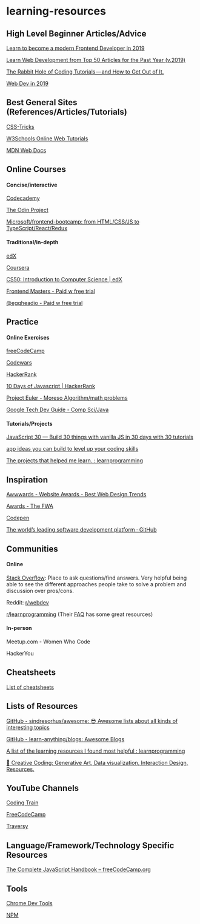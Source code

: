 # learning-resources

## High Level Beginner Articles/Advice
[Learn to become a modern Frontend Developer in 2019](https://medium.com/tech-tajawal/modern-frontend-developer-in-2018-4c2072fa2b9c)

[Learn Web Development from Top 50 Articles for the Past Year (v.2019)](https://medium.mybridge.co/learn-web-development-from-top-50-articles-for-the-past-year-v-2019-f589aa4d82e5)

[The Rabbit Hole of Coding Tutorials — and How to Get Out of It.](https://medium.com/betterism/the-rabbit-hole-of-coding-tutorials-and-how-to-get-out-of-it-eae8154d3355)

[Web Dev in 2019](https://www.youtube.com/watch?time_continue=43&v=UnTQVlqmDQ0)


## Best General Sites (References/Articles/Tutorials)
[CSS-Tricks](https://css-tricks.com/)

[W3Schools Online Web Tutorials](https://www.w3schools.com/)

[MDN Web Docs](https://developer.mozilla.org/en-US/)

## Online Courses
#### Concise/interactive
[Codecademy](https://www.codecademy.com)

[The Odin Project](https://www.theodinproject.com)

[Microsoft/frontend-bootcamp: from HTML/CSS/JS to TypeScript/React/Redux](https://github.com/Microsoft/frontend-bootcamp)

#### Traditional/in-depth
[edX](https://www.edx.org/)

[Coursera](https://www.coursera.org/)

[CS50: Introduction to Computer Science | edX](https://www.edx.org/course/cs50s-introduction-to-computer-science)

[Frontend Masters - Paid w free trial](https://frontendmasters.com/)

[@eggheadio - Paid w free trial](https://egghead.io/)

## Practice 
#### Online Exercises 
[freeCodeCamp](https://www.freecodecamp.org/)

[Codewars](https://www.codewars.com/)

[HackerRank](https://www.hackerrank.com)

[10 Days of Javascript | HackerRank](https://www.hackerrank.com/domains/tutorials/10-days-of-javascript)

[Project Euler - Moreso Algorithm/math problems](https://projecteuler.net/recent)

[Google Tech Dev Guide - Comp Sci/Java](https://techdevguide.withgoogle.com/paths/)


#### Tutorials/Projects
[JavaScript 30 — Build 30 things with vanilla JS in 30 days with 30 tutorials](https://javascript30.com/)

[app ideas you can build to level up your coding skills](https://medium.freecodecamp.org/here-are-some-app-ideas-you-can-build-to-level-up-your-coding-skills-39618291f672)

[The projects that helped me learn. : learnprogramming](https://www.reddit.com/r/learnprogramming/comments/aue19f/the_projects_that_helped_me_learn/)

## Inspiration
[Awwwards - Website Awards - Best Web Design Trends](https://www.awwwards.com/)

[Awards - The FWA](https://thefwa.com/)

[Codepen](https://codepen.io/)

[The world’s leading software development platform · GitHub](https://github.com/)



## Communities
#### Online
[Stack Overflow](https://stackoverflow.com/):
Place to ask questions/find answers. Very helpful being able to see the different approaches people take to solve a problem and discussion over pros/cons.

Reddit:
[r/webdev](https://www.reddit.com/r/webdev/) 

[r/learnprogramming](https://www.reddit.com/r/learnprogramming/) (Their [FAQ](https://www.reddit.com/r/learnprogramming/wiki/faq) has some great resources)

#### In-person
Meetup.com - Women Who Code

HackerYou

## Cheatsheets

[List of cheatsheets](https://devhints.io/)

## Lists of Resources
[GitHub - sindresorhus/awesome: 😎 Awesome lists about all kinds of interesting topics](https://github.com/sindresorhus/awesome#readme)

[GitHub - learn-anything/blogs: Awesome Blogs](https://github.com/learn-anything/blogs)

[A list of the learning resources I found most helpful : learnprogramming](https://www.reddit.com/r/learnprogramming/comments/7e6vc2/a_list_of_the_learning_resources_i_found_most/)

[🎨 Creative Coding: Generative Art, Data visualization, Interaction Design, Resources.](https://github.com/terkelg/awesome-creative-coding)


## YouTube Channels
[Coding Train](https://www.youtube.com/user/shiffman/playlists)

[FreeCodeCamp](https://www.youtube.com/channel/UC8butISFwT-Wl7EV0hUK0BQ)

[Traversy](https://www.youtube.com/channel/UC29ju8bIPH5as8OGnQzwJyA)

## Language/Framework/Technology Specific Resources
[The Complete JavaScript Handbook – freeCodeCamp.org](https://medium.freecodecamp.org/the-complete-javascript-handbook-f26b2c71719c)

## Tools
[Chrome Dev Tools](https://developers.google.com/web/tools/chrome-devtools/)

[NPM](https://www.sitepoint.com/beginners-guide-node-package-manager/)


